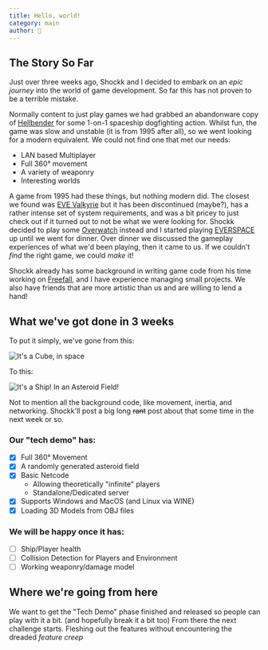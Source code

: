 ```yaml
---
title: Hello, world!
category: main
author: 🦊
---
```

## The Story So Far

Just over three weeks ago, Shockk and I decided to embark on an *epic journey* into the world of game development.
So far this has not proven to be a terrible mistake.

Normally content to just play games we had grabbed an abandonware copy of [Hellbender](https://en.wikipedia.org/wiki/Hellbender_(video_game)) for some 1-on-1 spaceship dogfighting action. Whilst fun, the game was slow and unstable (it is from 1995 after all), so we went looking for a modern equivalent. We could not find one that met our needs:

 - LAN based Multiplayer
 - Full 360° movement
 - A variety of weaponry
 - Interesting worlds

A game from 1995 had these things, but nothing modern did. The closest we found was [EVE Valkyrie](https://www.evevalkyrie.com/) but it has been discontinued (maybe?), has a rather intense set of system requirements, and was a bit pricey to just check out if it turned out to not be what we were looking for.
Shockk decided to play some [Overwatch](https://en.wikipedia.org/wiki/Overwatch_(video_game)) instead and I started playing [EVERSPACE](https://everspace-game.com/) up until we went for dinner.
Over dinner we discussed the gameplay experiences of what we'd been playing, then it came to us. If we couldn't *find* the right game, we could *make* it!

Shockk already has some background in writing game code from his time working on [Freefall](https://freefall.space), and I have experience managing small projects. We also have friends that are more artistic than us and are willing to lend a hand!

## What we've got done in 3 weeks
To put it simply, we've gone from this:

![It's a Cube, in space](/polar-space/assets/img/Spacegame_Cube.png)

To this:

![It's a Ship! In an Asteroid Field!](/polar-space/assets/img/Spacegame_2019-08-03.png)

Not to mention all the background code, like movement, inertia, and networking. Shockk'll post a big long ~~rant~~ post about that some time in the next week or so.

### Our "tech demo" has:
 - [x] Full 360° Movement
 - [x] A randomly generated asteroid field
 - [x] Basic Netcode
	 - Allowing theoretically "infinite" players
	 - Standalone/Dedicated server
 - [x] Supports Windows and MacOS (and Linux via WINE)
 - [x] Loading 3D Models from OBJ files
### We will be happy once it has:
- [ ] Ship/Player health
- [ ] Collision Detection for Players and Environment
- [ ] Working weaponry/damage model

## Where we're going from here
We want to get the "Tech Demo" phase finished and released so people can play with it a bit. (and hopefully break it a bit too)
From there the next challenge starts. Fleshing out the features without encountering the dreaded *feature creep* 
<!--stackedit_data:
eyJoaXN0b3J5IjpbLTEzMjQyNjg0MDgsNjk5MDM1MzA0LDc5MT
UxMjAzOCw4MzQ3OTUyNzMsLTE2MDcyNjAxMjksLTExNTIxNjQx
MzIsLTEzMzc0NzU4MTIsLTExMjgwMzE3NTAsLTEwNzI4NDI0ND
AsLTIwMzM3MzIxNzgsMjEyOTAxNDQxNCwzMTg2ODUyOThdfQ==

-->